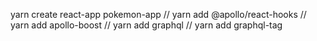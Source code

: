 yarn create react-app pokemon-app //
yarn add @apollo/react-hooks //
yarn add apollo-boost //
yarn add graphql //
yarn add graphql-tag
